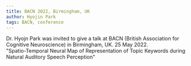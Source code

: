 ```yaml
---
title: BACN 2022, Birmingham, UK
author: Hyojin Park
tags: BACN, conference
---
```


Dr. Hyojn Park was invited to give a talk at BACN (British Association for Cognitive Neuroscience) in Birmingham, UK. 25 May 2022. <br>
"Spatio-Temporal Neural Map of Representation of Topic Keywords during Natural Auditory Speech Perception"
